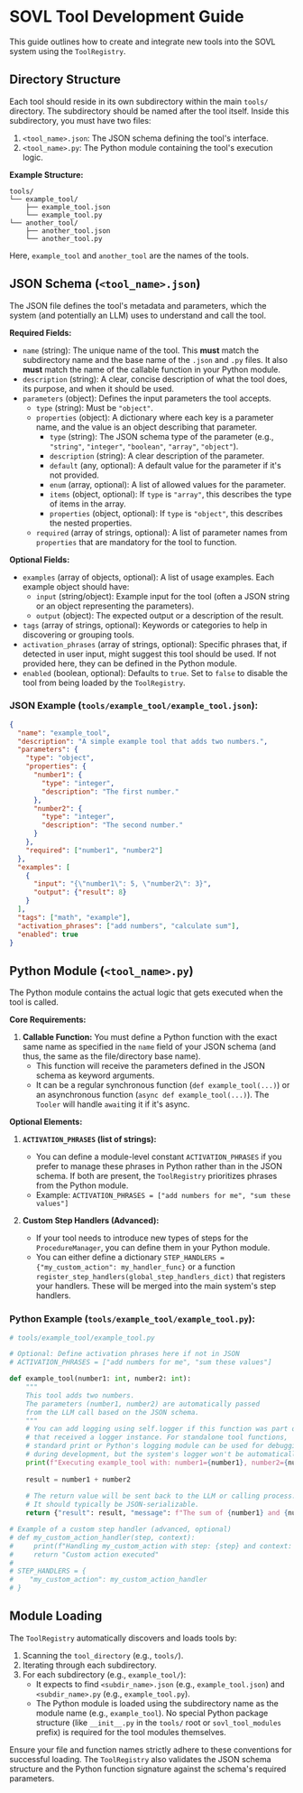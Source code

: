 # SOVL Tool Development Guide

This guide outlines how to create and integrate new tools into the SOVL system using the `ToolRegistry`.

## Directory Structure

Each tool should reside in its own subdirectory within the main `tools/` directory. The subdirectory should be named after the tool itself. Inside this subdirectory, you must have two files:

1.  `<tool_name>.json`: The JSON schema defining the tool's interface.
2.  `<tool_name>.py`: The Python module containing the tool's execution logic.

**Example Structure:**

```
tools/
└── example_tool/
    ├── example_tool.json
    └── example_tool.py
└── another_tool/
    ├── another_tool.json
    └── another_tool.py
```

Here, `example_tool` and `another_tool` are the names of the tools.

## JSON Schema (`<tool_name>.json`)

The JSON file defines the tool's metadata and parameters, which the system (and potentially an LLM) uses to understand and call the tool.

**Required Fields:**

*   `name` (string): The unique name of the tool. This **must** match the subdirectory name and the base name of the `.json` and `.py` files. It also **must** match the name of the callable function in your Python module.
*   `description` (string): A clear, concise description of what the tool does, its purpose, and when it should be used.
*   `parameters` (object): Defines the input parameters the tool accepts.
    *   `type` (string): Must be `"object"`.
    *   `properties` (object): A dictionary where each key is a parameter name, and the value is an object describing that parameter.
        *   `type` (string): The JSON schema type of the parameter (e.g., `"string"`, `"integer"`, `"boolean"`, `"array"`, `"object"`).
        *   `description` (string): A clear description of the parameter.
        *   `default` (any, optional): A default value for the parameter if it's not provided.
        *   `enum` (array, optional): A list of allowed values for the parameter.
        *   `items` (object, optional): If `type` is `"array"`, this describes the type of items in the array.
        *   `properties` (object, optional): If `type` is `"object"`, this describes the nested properties.
    *   `required` (array of strings, optional): A list of parameter names from `properties` that are mandatory for the tool to function.

**Optional Fields:**

*   `examples` (array of objects, optional): A list of usage examples. Each example object should have:
    *   `input` (string/object): Example input for the tool (often a JSON string or an object representing the parameters).
    *   `output` (object): The expected output or a description of the result.
*   `tags` (array of strings, optional): Keywords or categories to help in discovering or grouping tools.
*   `activation_phrases` (array of strings, optional): Specific phrases that, if detected in user input, might suggest this tool should be used. If not provided here, they can be defined in the Python module.
*   `enabled` (boolean, optional): Defaults to `true`. Set to `false` to disable the tool from being loaded by the `ToolRegistry`.

### JSON Example (`tools/example_tool/example_tool.json`):

```json
{
  "name": "example_tool",
  "description": "A simple example tool that adds two numbers.",
  "parameters": {
    "type": "object",
    "properties": {
      "number1": {
        "type": "integer",
        "description": "The first number."
      },
      "number2": {
        "type": "integer",
        "description": "The second number."
      }
    },
    "required": ["number1", "number2"]
  },
  "examples": [
    {
      "input": "{\"number1\": 5, \"number2\": 3}",
      "output": {"result": 8}
    }
  ],
  "tags": ["math", "example"],
  "activation_phrases": ["add numbers", "calculate sum"],
  "enabled": true
}
```

## Python Module (`<tool_name>.py`)

The Python module contains the actual logic that gets executed when the tool is called.

**Core Requirements:**

1.  **Callable Function:** You must define a Python function with the exact same name as specified in the `name` field of your JSON schema (and thus, the same as the file/directory base name).
    *   This function will receive the parameters defined in the JSON schema as keyword arguments.
    *   It can be a regular synchronous function (`def example_tool(...)`) or an asynchronous function (`async def example_tool(...)`). The `Tooler` will handle `await`ing it if it's async.

**Optional Elements:**

1.  **`ACTIVATION_PHRASES` (list of strings):**
    *   You can define a module-level constant `ACTIVATION_PHRASES` if you prefer to manage these phrases in Python rather than in the JSON schema. If both are present, the `ToolRegistry` prioritizes phrases from the Python module.
    *   Example: `ACTIVATION_PHRASES = ["add numbers for me", "sum these values"]`

2.  **Custom Step Handlers (Advanced):**
    *   If your tool needs to introduce new types of steps for the `ProcedureManager`, you can define them in your Python module.
    *   You can either define a dictionary `STEP_HANDLERS = {"my_custom_action": my_handler_func}` or a function `register_step_handlers(global_step_handlers_dict)` that registers your handlers. These will be merged into the main system's step handlers.

### Python Example (`tools/example_tool/example_tool.py`):

```python
# tools/example_tool/example_tool.py

# Optional: Define activation phrases here if not in JSON
# ACTIVATION_PHRASES = ["add numbers for me", "sum these values"]

def example_tool(number1: int, number2: int):
    """
    This tool adds two numbers.
    The parameters (number1, number2) are automatically passed
    from the LLM call based on the JSON schema.
    """
    # You can add logging using self.logger if this function was part of a class
    # that received a logger instance. For standalone tool functions,
    # standard print or Python's logging module can be used for debugging
    # during development, but the system's logger won't be automatically injected here.
    print(f"Executing example_tool with: number1={number1}, number2={number2}")
    
    result = number1 + number2
    
    # The return value will be sent back to the LLM or calling process.
    # It should typically be JSON-serializable.
    return {"result": result, "message": f"The sum of {number1} and {number2} is {result}."}

# Example of a custom step handler (advanced, optional)
# def my_custom_action_handler(step, context):
#     print(f"Handling my_custom_action with step: {step} and context: {context}")
#     return "Custom action executed"
#
# STEP_HANDLERS = {
#    "my_custom_action": my_custom_action_handler
# }
```

## Module Loading

The `ToolRegistry` automatically discovers and loads tools by:

1.  Scanning the `tool_directory` (e.g., `tools/`).
2.  Iterating through each subdirectory.
3.  For each subdirectory (e.g., `example_tool/`):
    *   It expects to find `<subdir_name>.json` (e.g., `example_tool.json`) and `<subdir_name>.py` (e.g., `example_tool.py`).
    *   The Python module is loaded using the subdirectory name as the module name (e.g., `example_tool`). No special Python package structure (like `__init__.py` in the `tools/` root or `sovl_tool_modules` prefix) is required for the tool modules themselves.

Ensure your file and function names strictly adhere to these conventions for successful loading.
The `ToolRegistry` also validates the JSON schema structure and the Python function signature against the schema's required parameters. 